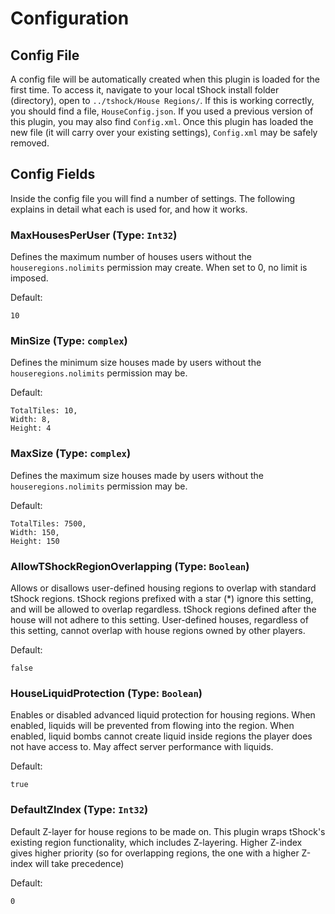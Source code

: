 Configuration
=

## Config File
A config file will be automatically created when this plugin is loaded for the first time. To access it, navigate to your local tShock install folder (directory), open to `../tshock/House Regions/`. If this is working correctly, you should find a file, `HouseConfig.json`.
If you used a previous version of this plugin, you may also find `Config.xml`. Once this plugin has loaded the new file (it will carry over your existing settings), `Config.xml` may be safely removed.

## Config Fields
Inside the config file you will find a number of settings. The following explains in detail what each is used for, and how it works.

### MaxHousesPerUser (Type: `Int32`)
Defines the maximum number of houses users without the `houseregions.nolimits` permission may create.
When set to 0, no limit is imposed.

Default:
```
10
```

### MinSize (Type: `complex`)
Defines the minimum size houses made by users without the `houseregions.nolimits` permission may be.

Default:
```
TotalTiles: 10,
Width: 8,
Height: 4
```

### MaxSize (Type: `complex`)
Defines the maximum size houses made by users without the `houseregions.nolimits` permission may be.

Default:
```
TotalTiles: 7500,
Width: 150,
Height: 150
```

### AllowTShockRegionOverlapping (Type: `Boolean`)
Allows or disallows user-defined housing regions to overlap with standard tShock regions.
tShock regions prefixed with a star (\*) ignore this setting, and will be allowed to overlap regardless.
tShock regions defined after the house will not adhere to this setting.
User-defined houses, regardless of this setting, cannot overlap with house regions owned by other players.

Default:
```
false
```

### HouseLiquidProtection (Type: `Boolean`)
Enables or disabled advanced liquid protection for housing regions.
When enabled, liquids will be prevented from flowing into the region. When enabled, liquid bombs cannot create liquid inside regions the player does not have access to.
May affect server performance with liquids.

Default:
```
true
```

### DefaultZIndex (Type: `Int32`)
Default Z-layer for house regions to be made on.
This plugin wraps tShock's existing region functionality, which includes Z-layering. Higher Z-index gives higher priority (so for overlapping regions, the one with a higher Z-index will take precedence)

Default:
```
0
```